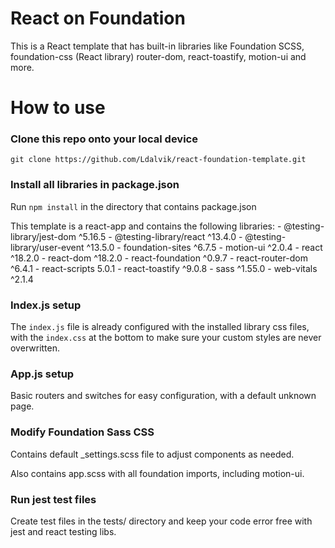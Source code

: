 # React on Foundation

This is a React template that has built-in libraries like Foundation SCSS, foundation-css (React library) router-dom, react-toastify, motion-ui and more.

# How to use

### Clone this repo onto your local device
```git clone https://github.com/Ldalvik/react-foundation-template.git```

### Install all libraries in package.json
Run ```npm install``` in the directory that contains package.json

This template is a react-app and contains the following libraries:
    - @testing-library/jest-dom ^5.16.5
    - @testing-library/react ^13.4.0
    - @testing-library/user-event ^13.5.0
    - foundation-sites ^6.7.5
    - motion-ui ^2.0.4
    - react ^18.2.0
    - react-dom ^18.2.0
    - react-foundation ^0.9.7
    - react-router-dom ^6.4.1
    - react-scripts 5.0.1
    - react-toastify ^9.0.8
    - sass ^1.55.0
    - web-vitals ^2.1.4

### Index.js setup
The ```index.js``` file is already configured with the installed library css files, with the ```index.css``` at the bottom to make sure your custom styles are never overwritten.

### App.js setup
Basic routers and switches for easy configuration, with a default unknown page.

### Modify Foundation Sass CSS
Contains default _settings.scss file to adjust components as needed.

Also contains app.scss with all foundation imports, including motion-ui.

### Run jest test files
Create test files in the tests/ directory and keep your code error free with jest and react testing libs.

